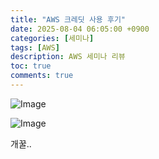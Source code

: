 ```yaml
---
title: "AWS 크레딧 사용 후기"
date: 2025-08-04 06:05:00 +0900
categories: [세미나]
tags: [AWS]
description: AWS 세미나 리뷰
toc: true
comments: true
---
```


![Image](https://prod-files-secure.s3.us-west-2.amazonaws.com/e6db513d-ec54-40ff-aa74-2487b0bcfe15/cbc1a9b5-0f11-4612-9773-3f2325d7d979/Untitled.png?X-Amz-Algorithm=AWS4-HMAC-SHA256&X-Amz-Content-Sha256=UNSIGNED-PAYLOAD&X-Amz-Credential=ASIAZI2LB466WKJOPWNL%2F20250804%2Fus-west-2%2Fs3%2Faws4_request&X-Amz-Date=20250804T072253Z&X-Amz-Expires=3600&X-Amz-Security-Token=IQoJb3JpZ2luX2VjEAcaCXVzLXdlc3QtMiJHMEUCIFMZCMvOkEC9tYHzfuamE3QipqV6eZBGilIbWC4waLkyAiEA%2BmDVI9emiU%2FP4DB5g8GJEp4H8xtacCVpmTlzv5augs8q%2FwMIQBAAGgw2Mzc0MjMxODM4MDUiDGXC%2FoA3mM5C1%2FJJ%2BCrcAxSnK8bI3eA5qLlItnKR%2B2rBUPArVabaZV7%2FTjvfDWayE9UnmtUMGhGGNmHtltzE46RFpsrRyfbZRgoI5kgOCA27Xcna0QZ%2B4XrXkWUIjzY7g0ATJugLBU3fZTxhhC2Ne895K9YUAXpvPEU8moCnw31A4n3AKuco0Y62W0j7O7K6zAmon8VK%2FNsfONv6f0T0IPe7tnmv1%2FrZmHuW9FjtOUYsJQN%2FBZhARufOi6AMMnCfAg2H5W4OiDyqlNH%2FcLfyNd79uCiGmrFIrLawQUlfmcmgv61B0WkiQDrU85FjalyEHqOG46lsWiLPMWDxNaSk9LjY%2BlzisNZ9us96MJX%2FqvxpbyvF1JGpDc%2Bx7Wrf7JtZiFHIJJJWY34xh6Zzic5jr7JJ4oRv0RyNvVhq2JZkv%2BtQRaggamrKF4s6FHcQ0N9NITnmBhuJXwamjrl5co2K9Ja5OfTfJqp74fOxtYqxkD2SggZTzeD9476sIBeSTxJzCVtfWpyEQ7WByHlhXI6%2FVBwmn9D2twXBlUKw%2FaPhSKFJEzejJoePGEcikJDFp%2B8QqUbpam7S5UhthO0Bk1M3JLCFrk%2BKwyjj4veYrn4edhf2lHKyfXAlMmtiS4A26doWVzpaIu6k5oivtzQTMKW3wcQGOqUBLRbd5IY3%2FBdk4Xi6waasT%2Fev6J3Pk79Etlk%2F0koqTWRYxuIVvSYFyqpmI8q0ROs5jIT%2B48RfvkB5xR6PfTdkfpr0dKrdRtsuDrAayHYjyGJqR8CnxoDb%2FIygOS%2BM7AlZiLeHtN5jhaTCakBklJpXkzCKtMEOlEJEg1ewSQwEnrAJlggsgklt6wNXBhvqTZw3NhF%2BSzt37JYTfV3KpOH%2FapXUN%2BUt&X-Amz-Signature=f15afde93a90a9eb485887d6328dd3d1450ed6d1d2a876352308a3eef7d7b3af&X-Amz-SignedHeaders=host&x-amz-checksum-mode=ENABLED&x-id=GetObject)

![Image](https://prod-files-secure.s3.us-west-2.amazonaws.com/e6db513d-ec54-40ff-aa74-2487b0bcfe15/8f47db20-7ff3-4770-9d09-ae9a2f6ec019/Untitled.png?X-Amz-Algorithm=AWS4-HMAC-SHA256&X-Amz-Content-Sha256=UNSIGNED-PAYLOAD&X-Amz-Credential=ASIAZI2LB466WKJOPWNL%2F20250804%2Fus-west-2%2Fs3%2Faws4_request&X-Amz-Date=20250804T072253Z&X-Amz-Expires=3600&X-Amz-Security-Token=IQoJb3JpZ2luX2VjEAcaCXVzLXdlc3QtMiJHMEUCIFMZCMvOkEC9tYHzfuamE3QipqV6eZBGilIbWC4waLkyAiEA%2BmDVI9emiU%2FP4DB5g8GJEp4H8xtacCVpmTlzv5augs8q%2FwMIQBAAGgw2Mzc0MjMxODM4MDUiDGXC%2FoA3mM5C1%2FJJ%2BCrcAxSnK8bI3eA5qLlItnKR%2B2rBUPArVabaZV7%2FTjvfDWayE9UnmtUMGhGGNmHtltzE46RFpsrRyfbZRgoI5kgOCA27Xcna0QZ%2B4XrXkWUIjzY7g0ATJugLBU3fZTxhhC2Ne895K9YUAXpvPEU8moCnw31A4n3AKuco0Y62W0j7O7K6zAmon8VK%2FNsfONv6f0T0IPe7tnmv1%2FrZmHuW9FjtOUYsJQN%2FBZhARufOi6AMMnCfAg2H5W4OiDyqlNH%2FcLfyNd79uCiGmrFIrLawQUlfmcmgv61B0WkiQDrU85FjalyEHqOG46lsWiLPMWDxNaSk9LjY%2BlzisNZ9us96MJX%2FqvxpbyvF1JGpDc%2Bx7Wrf7JtZiFHIJJJWY34xh6Zzic5jr7JJ4oRv0RyNvVhq2JZkv%2BtQRaggamrKF4s6FHcQ0N9NITnmBhuJXwamjrl5co2K9Ja5OfTfJqp74fOxtYqxkD2SggZTzeD9476sIBeSTxJzCVtfWpyEQ7WByHlhXI6%2FVBwmn9D2twXBlUKw%2FaPhSKFJEzejJoePGEcikJDFp%2B8QqUbpam7S5UhthO0Bk1M3JLCFrk%2BKwyjj4veYrn4edhf2lHKyfXAlMmtiS4A26doWVzpaIu6k5oivtzQTMKW3wcQGOqUBLRbd5IY3%2FBdk4Xi6waasT%2Fev6J3Pk79Etlk%2F0koqTWRYxuIVvSYFyqpmI8q0ROs5jIT%2B48RfvkB5xR6PfTdkfpr0dKrdRtsuDrAayHYjyGJqR8CnxoDb%2FIygOS%2BM7AlZiLeHtN5jhaTCakBklJpXkzCKtMEOlEJEg1ewSQwEnrAJlggsgklt6wNXBhvqTZw3NhF%2BSzt37JYTfV3KpOH%2FapXUN%2BUt&X-Amz-Signature=b77764d8b3953d315fc55aa098751763859897047a566ecbdb73b7d01f106427&X-Amz-SignedHeaders=host&x-amz-checksum-mode=ENABLED&x-id=GetObject)

개꿀..


